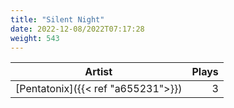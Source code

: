 ```yaml
---
title: "Silent Night"
date: 2022-12-08/2022T07:17:28
weight: 543
---
```




 Artist | Plays 
----- | -----:
[Pentatonix]({{< ref "a655231">}}) | 3
